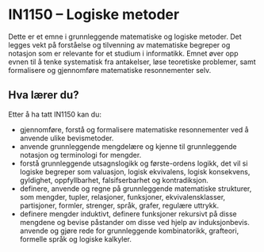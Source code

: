 # IN1150 – Logiske metoder
Dette er et emne i grunnleggende matematiske og logiske metoder. Det legges vekt på forståelse og tilvenning av matematiske begreper og notasjon som er relevante for et studium i informatikk. Emnet øver opp evnen til å tenke systematisk fra antakelser, løse teoretiske problemer, samt formalisere og gjennomføre matematiske resonnementer selv.

## Hva lærer du? 
Etter å ha tatt IN1150 kan du:
* gjennomføre, forstå og formalisere matematiske resonnementer ved å anvende ulike bevismetoder.
* anvende grunnleggende mengdelære og kjenne til grunnleggende notasjon og terminologi for mengder.
* forstå grunnleggende utsagnslogikk og første-ordens logikk, det vil si logiske begreper som valuasjon, logisk ekvivalens, logisk konsekvens, gyldighet, oppfyllbarhet, falsifserbarhet og kontradiksjon.
* definere, anvende og regne på grunnleggende matematiske strukturer, som mengder, tupler, relasjoner, funksjoner, ekvivalensklasser, partisjoner, formler, strenger, språk, grafer, regulære uttrykk.
* definere mengder induktivt, definere funksjoner rekursivt på disse mengdene og bevise påstander om disse ved hjelp av induksjonbevis.
anvende og gjøre rede for grunnleggende kombinatorikk, grafteori, formelle språk og logiske kalkyler.